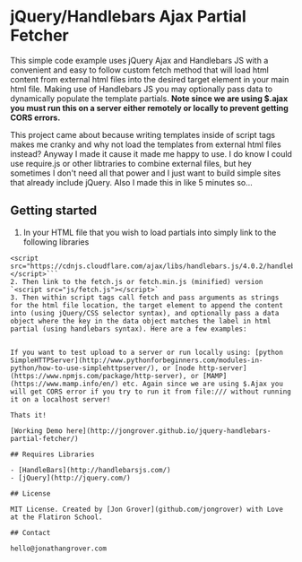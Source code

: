 # jQuery/Handlebars Ajax Partial Fetcher

This simple code example uses jQuery Ajax and Handlebars JS with a convenient and easy to follow custom fetch method that will load html content from external html files into the desired target element in your main html file. Making use of Handlebars JS you may optionally pass data to dynamically populate the template partials. **Note since we are using $.ajax you must run this on a server either remotely or locally to prevent getting CORS errors.**

This project came about because writing templates inside of script tags makes me cranky and why not load the templates from external html files instead? Anyway I made it cause it made me happy to use. I do know I could use require.js or other libtraries to combine external files, but hey sometimes I don't need all that power and I just want to build simple sites that already include jQuery. Also I made this in like 5 minutes so...

## Getting started

1. In your HTML file that you wish to load partials into simply link to the following libraries  
```<script src="https://code.jquery.com/jquery-1.11.3.min.js"></script>
<script src="https://cdnjs.cloudflare.com/ajax/libs/handlebars.js/4.0.2/handlebars.min.js"></script>```
2. Then link to the fetch.js or fetch.min.js (minified) version  
`<script src="js/fetch.js"></script>`
3. Then within script tags call fetch and pass arguments as strings for the html file location, the target element to append the content into (using jQuery/CSS selector syntax), and optionally pass a data object where the key in the data object matches the label in html partial (using handlebars syntax). Here are a few examples:  
```
<script>
$(function(){
  fetch('partials/header.html', 'body', {title: 'Home'});
  fetch('partials/nav.html', 'header');
  fetch('partials/footer.html', 'body');
});
</script>
```

If you want to test upload to a server or run locally using: [python SimpleHTTPServer](http://www.pythonforbeginners.com/modules-in-python/how-to-use-simplehttpserver/), or [node http-server](https://www.npmjs.com/package/http-server), or [MAMP](https://www.mamp.info/en/) etc. Again since we are using $.Ajax you will get CORS error if you try to run it from file:/// without running it on a localhost server!

Thats it!

[Working Demo here](http://jongrover.github.io/jquery-handlebars-partial-fetcher/)

## Requires Libraries

- [HandleBars](http://handlebarsjs.com/)
- [jQuery](http://jquery.com/)

## License

MIT License. Created by [Jon Grover](github.com/jongrover) with Love at the Flatiron School.

## Contact

hello@jonathangrover.com